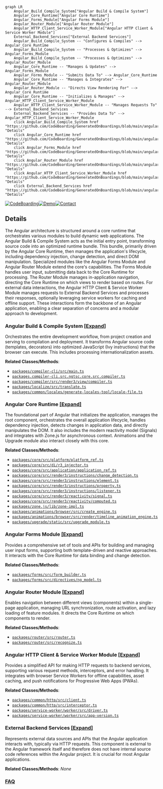```mermaid
graph LR
    Angular_Build_Compile_System["Angular Build & Compile System"]
    Angular_Core_Runtime["Angular Core Runtime"]
    Angular_Forms_Module["Angular Forms Module"]
    Angular_Router_Module["Angular Router Module"]
    Angular_HTTP_Client_Service_Worker_Module["Angular HTTP Client & Service Worker Module"]
    External_Backend_Services["External Backend Services"]
    Angular_Build_Compile_System -- "Configures & Compiles" --> Angular_Core_Runtime
    Angular_Build_Compile_System -- "Processes & Optimizes" --> Angular_Forms_Module
    Angular_Build_Compile_System -- "Processes & Optimizes" --> Angular_Router_Module
    Angular_Core_Runtime -- "Manages & Updates" --> Angular_Forms_Module
    Angular_Forms_Module -- "Submits Data To" --> Angular_Core_Runtime
    Angular_Core_Runtime -- "Manages & Integrates" --> Angular_Router_Module
    Angular_Router_Module -- "Directs View Rendering For" --> Angular_Core_Runtime
    Angular_Core_Runtime -- "Initializes & Manages" --> Angular_HTTP_Client_Service_Worker_Module
    Angular_HTTP_Client_Service_Worker_Module -- "Manages Requests To" --> External_Backend_Services
    External_Backend_Services -- "Provides Data To" --> Angular_HTTP_Client_Service_Worker_Module
    click Angular_Build_Compile_System href "https://github.com/CodeBoarding/GeneratedOnBoardings/blob/main/angular/Angular_Build_Compile_System.md" "Details"
    click Angular_Core_Runtime href "https://github.com/CodeBoarding/GeneratedOnBoardings/blob/main/angular/Angular_Core_Runtime.md" "Details"
    click Angular_Forms_Module href "https://github.com/CodeBoarding/GeneratedOnBoardings/blob/main/angular/Angular_Forms_Module.md" "Details"
    click Angular_Router_Module href "https://github.com/CodeBoarding/GeneratedOnBoardings/blob/main/angular/Angular_Router_Module.md" "Details"
    click Angular_HTTP_Client_Service_Worker_Module href "https://github.com/CodeBoarding/GeneratedOnBoardings/blob/main/angular/Angular_HTTP_Client_Service_Worker_Module.md" "Details"
    click External_Backend_Services href "https://github.com/CodeBoarding/GeneratedOnBoardings/blob/main/angular/External_Backend_Services.md" "Details"
```

[![CodeBoarding](https://img.shields.io/badge/Generated%20by-CodeBoarding-9cf?style=flat-square)](https://github.com/CodeBoarding/CodeBoarding)[![Demo](https://img.shields.io/badge/Try%20our-Demo-blue?style=flat-square)](https://www.codeboarding.org/demo)[![Contact](https://img.shields.io/badge/Contact%20us%20-%20contact@codeboarding.org-lightgrey?style=flat-square)](mailto:contact@codeboarding.org)

## Details

The Angular architecture is structured around a core runtime that orchestrates various modules to build dynamic web applications. The Angular Build & Compile System acts as the initial entry point, transforming source code into an optimized runtime bundle. This bundle, primarily driven by the Angular Core Runtime, then manages the application's lifecycle, including dependency injection, change detection, and direct DOM manipulation. Specialized modules like the Angular Forms Module and Angular Router Module extend the core's capabilities. The Forms Module handles user input, submitting data back to the Core Runtime for processing. The Router Module manages in-application navigation, directing the Core Runtime on which views to render based on routes. For external data interactions, the Angular HTTP Client & Service Worker Module manages requests to External Backend Services and processes their responses, optionally leveraging service workers for caching and offline support. These interactions form the backbone of an Angular application, enabling a clear separation of concerns and a modular approach to development.

### Angular Build & Compile System [[Expand]](./Angular_Build_Compile_System.md)
Orchestrates the entire development workflow, from project creation and serving to compilation and deployment. It transforms Angular source code (templates, decorators) into optimized JavaScript (Ivy instructions) that the browser can execute. This includes processing internationalization assets.


**Related Classes/Methods**:

- <a href="https://github.com/angular/angular/blob/main/packages/compiler-cli/src/main.ts" target="_blank" rel="noopener noreferrer">`packages/compiler-cli/src/main.ts`</a>
- <a href="https://github.com/angular/angular/blob/main/packages/compiler-cli/src/ngtsc/core/src/compiler.ts" target="_blank" rel="noopener noreferrer">`packages.compiler-cli.src.ngtsc.core.src.compiler.ts`</a>
- <a href="https://github.com/angular/angular/blob/main/packages/compiler/src/render3/view/compiler.ts" target="_blank" rel="noopener noreferrer">`packages/compiler/src/render3/view/compiler.ts`</a>
- <a href="https://github.com/angular/angular/blob/main/packages/localize/src/translate.ts" target="_blank" rel="noopener noreferrer">`packages/localize/src/translate.ts`</a>
- <a href="https://github.com/angular/angular/blob/main/packages/common/locales/generate-locales-tool/locale-file.ts" target="_blank" rel="noopener noreferrer">`packages/common/locales/generate-locales-tool/locale-file.ts`</a>


### Angular Core Runtime [[Expand]](./Angular_Core_Runtime.md)
The foundational part of Angular that initializes the application, manages the root component, orchestrates the overall application lifecycle, handles dependency injection, detects changes in application data, and directly manipulates the DOM. It also includes the modern reactivity model (Signals) and integrates with Zone.js for asynchronous context. Animations and the Upgrade module also interact closely with this core.


**Related Classes/Methods**:

- <a href="https://github.com/angular/angular/blob/main/packages/core/src/platform/platform_ref.ts" target="_blank" rel="noopener noreferrer">`packages/core/src/platform/platform_ref.ts`</a>
- <a href="https://github.com/angular/angular/blob/main/packages/core/src/di/r3_injector.ts" target="_blank" rel="noopener noreferrer">`packages/core/src/di/r3_injector.ts`</a>
- <a href="https://github.com/angular/angular/blob/main/packages/core/src/application/application_ref.ts" target="_blank" rel="noopener noreferrer">`packages/core/src/application/application_ref.ts`</a>
- <a href="https://github.com/angular/angular/blob/main/packages/core/src/render3/instructions/change_detection.ts" target="_blank" rel="noopener noreferrer">`packages/core/src/render3/instructions/change_detection.ts`</a>
- <a href="https://github.com/angular/angular/blob/main/packages/core/src/render3/instructions/element.ts" target="_blank" rel="noopener noreferrer">`packages/core/src/render3/instructions/element.ts`</a>
- <a href="https://github.com/angular/angular/blob/main/packages/core/src/render3/instructions/property.ts" target="_blank" rel="noopener noreferrer">`packages/core/src/render3/instructions/property.ts`</a>
- <a href="https://github.com/angular/angular/blob/main/packages/core/src/render3/instructions/listener.ts" target="_blank" rel="noopener noreferrer">`packages/core/src/render3/instructions/listener.ts`</a>
- <a href="https://github.com/angular/angular/blob/main/packages/core/src/render3/reactivity/signal.ts" target="_blank" rel="noopener noreferrer">`packages/core/src/render3/reactivity/signal.ts`</a>
- <a href="https://github.com/angular/angular/blob/main/packages/core/src/render3/reactivity/computed.ts" target="_blank" rel="noopener noreferrer">`packages/core/src/render3/reactivity/computed.ts`</a>
- <a href="https://github.com/angular/angular/blob/main/packages/zone.js/lib/zone-impl.ts" target="_blank" rel="noopener noreferrer">`packages/zone.js/lib/zone-impl.ts`</a>
- <a href="https://github.com/angular/angular/blob/main/packages/animations/browser/src/create_engine.ts" target="_blank" rel="noopener noreferrer">`packages/animations/browser/src/create_engine.ts`</a>
- <a href="https://github.com/angular/angular/blob/main/packages/animations/browser/src/render/timeline_animation_engine.ts" target="_blank" rel="noopener noreferrer">`packages/animations/browser/src/render/timeline_animation_engine.ts`</a>
- <a href="https://github.com/angular/angular/blob/main/packages/upgrade/static/src/upgrade_module.ts" target="_blank" rel="noopener noreferrer">`packages/upgrade/static/src/upgrade_module.ts`</a>


### Angular Forms Module [[Expand]](./Angular_Forms_Module.md)
Provides a comprehensive set of tools and APIs for building and managing user input forms, supporting both template-driven and reactive approaches. It interacts with the Core Runtime for data binding and change detection.


**Related Classes/Methods**:

- <a href="https://github.com/angular/angular/blob/main/packages/forms/src/form_builder.ts" target="_blank" rel="noopener noreferrer">`packages/forms/src/form_builder.ts`</a>
- <a href="https://github.com/angular/angular/blob/main/packages/forms/src/directives/ng_model.ts" target="_blank" rel="noopener noreferrer">`packages/forms/src/directives/ng_model.ts`</a>


### Angular Router Module [[Expand]](./Angular_Router_Module.md)
Enables navigation between different views (components) within a single-page application, managing URL synchronization, route activation, and lazy loading of feature modules. It directs the Core Runtime on which components to render.


**Related Classes/Methods**:

- <a href="https://github.com/angular/angular/blob/main/packages/router/src/router.ts" target="_blank" rel="noopener noreferrer">`packages/router/src/router.ts`</a>
- <a href="https://github.com/angular/angular/blob/main/packages/router/src/recognize.ts" target="_blank" rel="noopener noreferrer">`packages/router/src/recognize.ts`</a>


### Angular HTTP Client & Service Worker Module [[Expand]](./Angular_HTTP_Client_Service_Worker_Module.md)
Provides a simplified API for making HTTP requests to backend services, supporting various request methods, interceptors, and error handling. It integrates with browser Service Workers for offline capabilities, asset caching, and push notifications for Progressive Web Apps (PWAs).


**Related Classes/Methods**:

- <a href="https://github.com/angular/angular/blob/main/packages/common/http/src/client.ts" target="_blank" rel="noopener noreferrer">`packages/common/http/src/client.ts`</a>
- <a href="https://github.com/angular/angular/blob/main/packages/common/http/src/interceptor.ts" target="_blank" rel="noopener noreferrer">`packages/common/http/src/interceptor.ts`</a>
- <a href="https://github.com/angular/angular/blob/main/packages/service-worker/worker/src/driver.ts" target="_blank" rel="noopener noreferrer">`packages/service-worker/worker/src/driver.ts`</a>
- <a href="https://github.com/angular/angular/blob/main/packages/service-worker/worker/src/app-version.ts" target="_blank" rel="noopener noreferrer">`packages/service-worker/worker/src/app-version.ts`</a>


### External Backend Services [[Expand]](./External_Backend_Services.md)
Represents external data sources and APIs that the Angular application interacts with, typically via HTTP requests. This component is external to the Angular framework itself and therefore does not have internal source code references within the Angular project. It is crucial for most Angular applications.


**Related Classes/Methods**: _None_



### [FAQ](https://github.com/CodeBoarding/GeneratedOnBoardings/tree/main?tab=readme-ov-file#faq)